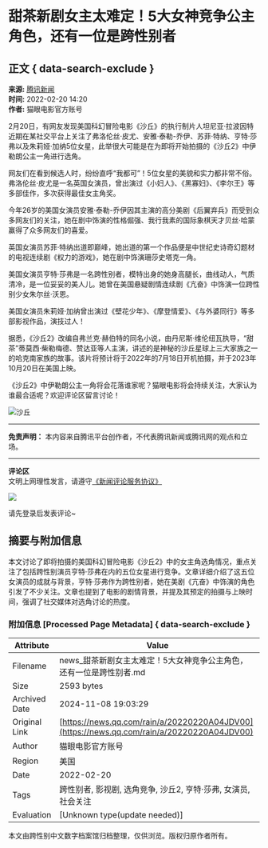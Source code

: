# 甜茶新剧女主太难定！5大女神竞争公主角色，还有一位是跨性别者

## 正文 { data-search-exclude }


**来源:** [腾讯新闻](https://news.qq.com)  
**时间:** 2022-02-20 14:20  
**作者:** 猫眼电影官方账号

2月20日，有网友发现美国科幻冒险电影《沙丘》的执行制片人坦尼亚·拉波因特近期在某社交平台上关注了弗洛伦丝·皮尤、安雅·泰勒-乔伊、苏菲·特纳、亨特·莎弗以及朱莉娅·加纳5位女星，此举很大可能是在为即将开始拍摄的《沙丘2》中伊勒朗公主一角进行选角。

网友们在看到候选人时，纷纷直呼“我都可”！5位女星的美貌和实力都非常不俗。弗洛伦丝·皮尤是一名英国女演员，曾出演过《小妇人》、《黑寡妇》、《李尔王》等多部佳作，多次获得最佳女主角奖。

今年26岁的美国女演员安雅·泰勒-乔伊因其主演的高分美剧《后翼弃兵》而受到众多网友们的关注，她在剧中饰演的性格倔强、我行我素的国际象棋天才贝丝·哈蒙赢得了众多网友们的喜爱。

英国女演员苏菲·特纳出道即巅峰，她出道的第一个作品便是中世纪史诗奇幻题材的电视连续剧《权力的游戏》，她在剧中饰演珊莎史塔克一角。

美国女演员亨特·莎弗是一名跨性别者，模特出身的她身高腿长，曲线动人，气质清冷，是一位妥妥的美人儿。她曾在美国悬疑剧情连续剧《亢奋》中饰演一位跨性别少女朱尔丝·沃恩。

美国女演员朱莉娅·加纳曾出演过《壁花少年》、《摩登情爱》、《与外婆同行》等多部影视作品，演技过人！

据悉，《沙丘2》改编自弗兰克·赫伯特的同名小说，由丹尼斯·维伦纽瓦执导，“甜茶”蒂莫西·柴勒梅德、赞达亚等人主演，讲述的是神秘的沙丘星球上三大家族之一的哈克南家族的故事。该片将预计将于2022年的7月18日开机拍摄，并于2023年10月20日在美国上映。

《沙丘2》中伊勒朗公主一角将会花落谁家呢？猫眼电影将会持续关注，大家认为谁最合适呢？欢迎评论区留言讨论！

![沙丘](https://inews.gtimg.com/newsapp_bt/0/1012205723968_6694/0)

---

**免责声明：** 本内容来自腾讯平台创作者，不代表腾讯新闻或腾讯网的观点和立场。

--- 

**评论区**  
文明上网理性发言，请遵守[《新闻评论服务协议》](https://new.qq.com/static/coralinfo.htm)  

![](http://inews.gtimg.com/newsapp_ls/0/12597139796/0)  

请先登录后发表评论~

## 摘要与附加信息

<!-- tcd_abstract -->
本文讨论了即将拍摄的美国科幻冒险电影《沙丘2》中的女主角选角情况，重点关注了包括跨性别演员亨特·莎弗在内的五位女星进行竞争。文章详细介绍了这五位女演员的成就与背景，亨特·莎弗作为跨性别者，她在美剧《亢奋》中饰演的角色引发了不少关注。文章也提到了电影的剧情背景，并提及其预定的拍摄与上映时间，强调了社交媒体对选角讨论的热度。
<!-- tcd_abstract_end -->

### 附加信息 [Processed Page Metadata] { data-search-exclude }

| Attribute       | Value                                  |
|-----------------|----------------------------------------|
| Filename        | news_甜茶新剧女主太难定！5大女神竞争公主角色，还有一位是跨性别者.md                             |
| Size            | 2593 bytes                           |
| Archived Date   | 2024-11-08 19:03:29                             |
| Original Link   | [https://news.qq.com/rain/a/20220220A04JDV00](https://news.qq.com/rain/a/20220220A04JDV00)                       |
| Author          | 猫眼电影官方账号                               |
| Region          | 美国                               |
| Date            | 2022-02-20                                 |
| Tags            | 跨性别者, 影视剧, 选角竞争, 沙丘2, 亨特·莎弗, 女演员, 社会关注                                 |
| Evaluation            | [Unknown type(update needed)]                                 |
<!-- tcd_table_end -->

本文由跨性别中文数字档案馆归档整理，仅供浏览。版权归原作者所有。
